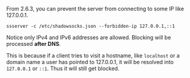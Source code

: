 From 2.6.3, you can prevent the server from connecting to some IP like 127.0.0.1.

    ssserver -c /etc/shadowsocks.json --forbidden-ip 127.0.0.1,::1

Notice only IPv4 and IPv6 addresses are allowed. Blocking will be processed **after DNS**.

This is because if a client tries to visit a hostname, like `localhost` or a domain name
a user has pointed to 127.0.0.1, it will be resolved into `127.0.0.1` or `::1`.
Thus it will still get blocked.